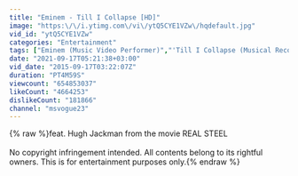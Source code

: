 ```yaml
---
title: "Eminem - Till I Collapse [HD]"
image: "https:\/\/i.ytimg.com\/vi\/ytQ5CYE1VZw\/hqdefault.jpg"
vid_id: "ytQ5CYE1VZw"
categories: "Entertainment"
tags: ["Eminem (Music Video Performer)","'Till I Collapse (Musical Recording)","Hardcore Hip Hop (Musical Genre)"]
date: "2021-09-17T05:21:38+03:00"
vid_date: "2015-09-17T03:22:07Z"
duration: "PT4M59S"
viewcount: "654853037"
likeCount: "4664253"
dislikeCount: "181866"
channel: "msvogue23"
---
```

{% raw %}feat. Hugh Jackman from the movie REAL STEEL<br /><br />No copyright infringement intended. All contents belong to its rightful owners. This is for entertainment purposes only.{% endraw %}
